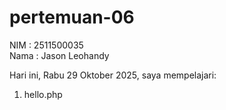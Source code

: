 # pertemuan-06

NIM : 2511500035<br>
Nama : Jason Leohandy<br>

Hari ini, Rabu 29 Oktober 2025, saya mempelajari: 
<ol>
 <li>hello.php</li>
</lo>